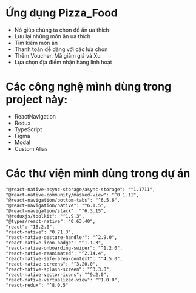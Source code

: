 # Ứng dụng Pizza_Food

- Nó giúp chúng ta chọn đồ ăn ưa thích
- Lưu lại những món ăn ưa thích
- Tìm kiếm món ăn
- Thanh toán dễ dàng với các lựa chọn
- Thêm Voucher, Mã giảm giá và Xu
- Lựa chọn địa điểm nhận hàng linh hoạt

# Các công nghệ mình dùng trong project này:

- ReactNavigation
- Redux
- TypeScript
- Figma
- Modal
- Custom Alias

# Các thư viện mình dùng trong dự án

    "@react-native-async-storage/async-storage": "^1.1711",
    "@react-native-community/masked-view": "^0.1.11",
    "@react-navigation/bottom-tabs": "^6.5.6",
    "@react-navigation/native": "^6.1.5",
    "@react-navigation/stack": "^6.3.15",
    "@reduxjs/toolkit": "^1.9.3",
    "@types/react-native": "0.63.40",
    "react": "18.2.0",
    "react-native": "0.71.3",
    "react-native-gesture-handler": "^2.9.0",
    "react-native-icon-badge": "^1.1.3",
    "react-native-onboarding-swiper": "^1.2.0",
    "react-native-reanimated": "^2.14.4",
    "react-native-safe-area-context": "^4.5.0",
    "react-native-screens": "^3.20.0",
    "react-native-splash-screen": "^3.3.0",
    "react-native-vector-icons": "^9.2.0",
    "react-native-virtualized-view": "^1.0.0",
    "react-redux": "^8.0.5"
